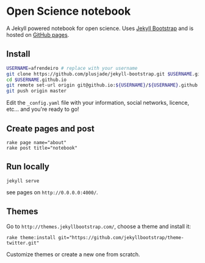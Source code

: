 # Open Science notebook

A Jekyll powered notebook for open science. Uses [Jekyll Bootstrap](http://jekyllbootstrap.com/) and is hosted on [GitHub pages](https://pages.github.com/).

## Install
```bash
USERNAME=afrendeiro # replace with your username
git clone https://github.com/plusjade/jekyll-bootstrap.git $USERNAME.github.io
cd $USERNAME.github.io
git remote set-url origin git@github.io:${USERNAME}/${USERNAME}.github.io.git
git push origin master
```

Edit the `_config.yaml` file with your information, social networks, licence, etc... and you're ready to go!

## Create pages and post
    rake page name="about"
    rake post title="notebook"

## Run locally
    jekyll serve

see pages on `http://0.0.0.0:4000/`.

## Themes
Go to `http://themes.jekyllbootstrap.com/`, choose a theme and install it:
    
    rake theme:install git="https://github.com/jekyllbootstrap/theme-twitter.git"

Customize themes or create a new one from scratch.